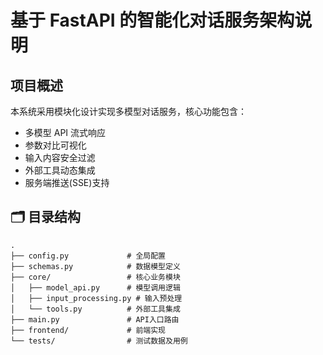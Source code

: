 
# 基于 FastAPI 的智能化对话服务架构说明

## 项目概述
本系统采用模块化设计实现多模型对话服务，核心功能包含：
- 多模型 API 流式响应
- 参数对比可视化
- 输入内容安全过滤
- 外部工具动态集成
- 服务端推送(SSE)支持

## 🗂️ 目录结构
```text
.
├── config.py             # 全局配置
├── schemas.py            # 数据模型定义
├── core/                 # 核心业务模块
│   ├── model_api.py      # 模型调用逻辑
│   ├── input_processing.py # 输入预处理
│   └── tools.py          # 外部工具集成
├── main.py               # API入口路由
├── frontend/             # 前端实现
└── tests/                # 测试数据及用例
